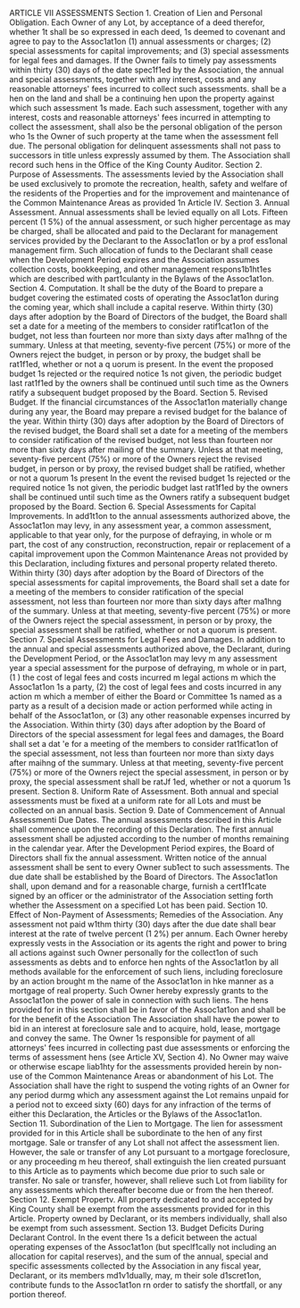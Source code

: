 ARTICLE VII
ASSESSMENTS
Section 1. Creation of Lien and Personal Obligation. Each Owner of any Lot,
by acceptance of a deed therefor, whether 1t shall be so expressed in each deed, 1s deemed
to covenant and agree to pay to the Assoc1at1on (1) annual assessments or charges; (2)
special assessments for capital improvements; and (3) special assessments for legal fees
and damages. If the Owner fails to timely pay assessments within thirty (30) days of the
date spec1f1ed by the Association, the annual and special assessments, together with any
interest, costs and any reasonable attorneys' fees incurred to collect such assessments.
shall be a hen on the land and shall be a continuing hen upon the property against which
such assessment 1s made. Each such assessment, together with any interest, costs and
reasonable attorneys' fees incurred in attempting to collect the assessment, shall also be the
personal obligation of the person who 1s the Owner of such property at the tame when the
assessment fell due. The personal obligation for delinquent assessments shall not pass to
successors in title unless expressly assumed by them. The Association shall record such
hens in the Office of the King County Auditor.
Section 2. Purpose of Assessments. The assessments levied by the
Association shall be used exclusively to promote the recreation, health, safety and welfare of
the residents of the Properties and for the improvement and maintenance of the Common
Maintenance Areas as provided 1n Article IV.
Section 3. Annual Assessment. Annual assessments shall be levied equally on
all Lots. Fifteen percent (1 5%) of the annual assessment, or such higher percentage as may
be charged, shall be allocated and paid to the Declarant for management services provided
by the Declarant to the Assoc1at1on or by a prof ess1onal management firm. Such allocation
of funds to the Declarant shall cease when the Development Period expires and the
Association assumes collection costs, bookkeeping, and other management respons1b1ht1es
which are described with part1culanty in the Bylaws of the Assoc1at1on.
Section 4. Computation. It shall be the duty of the Board to prepare a budget
covering the estimated costs of operating the Assoc1at1on during the coming year, which
shall include a capital reserve. Within thirty (30) days after adoption by the Board of
Directors of the budget, the Board shall set a date for a meeting of the members to consider
ratif1cat1on of the budget, not less than fourteen nor more than sixty days after ma1hng of the
summary. Unless at that meeting, seventy-five percent (75%) or more of the Owners reject
the budget, in person or by proxy, the budget shall be rat1f1ed, whether or not a q uorum is
present. In the event the proposed budget 1s rejected or the required notice 1s not given, the
periodic budget last rat1f1ed by the owners shall be continued until such time as the Owners
ratify a subsequent budget proposed by the Board.
Section 5. Revised Budget. If the financial circumstances of the Assoc1at1on
materially change during any year, the Board may prepare a revised budget for the balance
of the year. Within thirty (30) days after adoption by the Board of Directors of the revised
budget, the Board shall set a date for a meeting of the members to consider ratification of
the revised budget, not less than fourteen nor more than sixty days after mailing of the
summary. Unless at that meeting, seventy-five percent (75%) or more of the Owners reject
the revised budget, in person or by proxy, the revised budget shall be ratified, whether or not
a quorum 1s present In the event the revised budget 1s rejected or the required notice 1s not
given, the periodic budget last rat1f1ed by the owners shall be continued until such time as the
Owners ratify a subsequent budget proposed by the Board.
Section 6. Special Assessments for Capital Improvements. In add1t1on to the
annual assessments authorized above, the Assoc1at1on may levy, in any assessment year, a
common assessment, applicable to that year only, for the purpose of defraying, in whole or
m part, the cost of any construction, reconstruction, repair or replacement of a capital
improvement upon the Common Maintenance Areas not provided by this Declaration,
including fixtures and personal property related thereto. Within thirty (30) days after
adoption by the Board of Directors of the special assessments for capital improvements, the
Board shall set a date for a meeting of the members to consider ratification of the special
assessment, not less than fourteen nor more than sixty days after ma1hng of the summary.
Unless at that meeting, seventy-five percent (75%) or more of the Owners reject the special
assessment, in person or by proxy, the special assessment shall be ratified, whether or not a
quorum is present.
Section 7. Special Assessments for Legal Fees and Damages. In addition to
the annual and special assessments authorized above, the Declarant, during the
Development Period, or the Assoc1at1on may levy m any assessment year a special
assessment for the purpose of defraying, m whole or in part, (1 ) the cost of legal fees and
costs incurred m legal actions m which the Assoc1at1on 1s a party, (2) the cost of legal fees
and costs incurred in any action m which a member of either the Board or Committee 1s
named as a party as a result of a decision made or action performed while acting in behalf of
the Assoc1at1on, or (3) any other reasonable expenses incurred by the Association. Within
thirty (30) days after adoption by the Board of Directors of the special assessment for legal
fees and damages, the Board shall set a dat
'e for a meeting of the members to consider
rat1ficat1on of the special assessment, not less than fourteen nor more than sixty days after
maihng of the summary. Unless at that meeting, seventy-five percent (75%) or more of the
Owners reject the special assessment, in person or by proxy, the special assessment shall
be ratJf 1ed, whether or not a quorum 1s present.
Section 8. Uniform Rate of Assessment. Both annual and special assessments
must be fixed at a uniform rate for all Lots and must be collected on an annual basis.
Section 9. Date of Commencement of Annual Assessmenti Due Dates. The
annual assessments described in this Article shall commence upon the recording of this
Declaration. The first annual assessment shall be adjusted according to the number of
months remaining in the calendar year. After the Development Period expires, the Board of
Directors shall fix the annual assessment. Written notice of the annual assessment shall be
sent to every Owner sub1ect to such assessments. The due date shall be established by the
Board of Directors. The Assoc1at1on shall, upon demand and for a reasonable charge,
furnish a cert1f1cate signed by an officer or the administrator of the Association setting forth
whether the Assessment on a specified Lot has been paid.
Section 10. Effect of Non-Payment of Assessments; Remedies of the
Association. Any assessment not paid w1thm thirty (30) days after the due date shall bear
interest at the rate of twelve percent (1 2%) per annum. Each Owner hereby expressly vests
in the Association or its agents the right and power to bring all actions against such Owner
personally for the collect1on of such assessments as debts and to enforce hen nghts of the
Assoc1at1on by all methods available for the enforcement of such liens, including foreclosure
by an action brought m the name of the Assoc1at1on in hke manner as a mortgage of real
property. Such Owner hereby expressly grants to the Assoc1at1on the power of sale in
connection with such liens. The hens provided for in this section shall be in favor of the
Assoc1at1on and shall be for the benefit of the Association The Association shall have the
power to bid in an interest at foreclosure sale and to acquire, hold, lease, mortgage and
convey the same. The Owner 1s responsible for payment of all attorneys' fees incurred in
collecting past due assessments or enforcing the terms of assessment hens (see Article XV,
Section 4). No Owner may waive or otherwise escape liab1hty for the assessments provided
herein by non-use of the Common Maintenance Areas or abandonment of his Lot.
The Association shall have the right to suspend the voting rights of an Owner for any period
durmg which any assessment against the Lot remains unpaid for a period not to exceed sixty
(60) days for any infraction of the terms of either this Declaration, the Articles or the Bylaws
of the Assoc1at1on.
Section 11. Subordination of the Lien to Mortgage. The lien for assessment
provided for in this Article shall be subordinate to the hen of any first mortgage. Sale or
transfer of any Lot shall not affect the assessment lien. However, the sale or transfer of any
Lot pursuant to a mortgage foreclosure, or any proceeding m heu thereof, shall extinguish
the lien created pursuant to this Article as to payments which become due prior to such sale
or transfer. No sale or transfer, however, shall relieve such Lot from liability for any
assessments which thereafter become due or from the hen thereof.
Section 12. Exempt Propertv. All property dedicated to and accepted by King
County shall be exempt from the assessments provided for in this Article. Property owned
by Declarant, or its members individually, shall also be exempt from such assessment.
Section 13. Budget Deficits During Declarant Control. In the event there 1s a
deficit between the actual operating expenses of the Assoc1at1on (but speclf1cally not
including an allocation for capital reserves), and the sum of the annual, special and specific
assessments collected by the Association in any fiscal year, Declarant, or its members
md1v1dually, may, m their sole d1scret1on, contribute funds to the Assoc1at1on rn order to
satisfy the shortfall, or any portion thereof.
